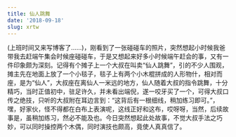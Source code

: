 ```yaml
---
title: 仙人跳舞
date: '2018-09-18'
slug: xrtw
---
```

(上班时间又来写博客了......)，刚看到了一张碰碰车的照片，突然想起小时候我爸带我去赶端午集会时候座碰碰车，于是又想起来好多小时候端午赶会的事，又有一件印象颇为深刻。记得有个摊子上一个大叔在叫卖“仙人跳舞”，引的不少人围观，摊主先在地面上放了一个小毯子，毯子上有两个小木棍拼成的人形物什，相对而座，是为“仙人”，大叔座在离仙人一米远的地方，仙人随着大叔的指令跳舞，十分精巧，当时正值初中，驻足许久，并未看出端倪，遂一咬牙买了一个，可得大叔口传之绝技，只听的大叔附在耳边言到：“这背后有一根细线，稍加练习即可。”，嘿，好家伙，怪不得都在白布上表演呢，这线正好和这布，哎呀呀，当然，后续故事是，虽稍加练习，然必不能及也。今日突然想起此处故事，不觉大叔手法之巧妙，可以同时操控两个木偶，同时演技也颇高，竟使人真真信了。
